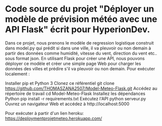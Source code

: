 # Code source du projet "Déployer un modèle de prévision météo avec une API Flask" écrit pour HyperionDev.

Dans ce projet, nous prenons le modèle de regression logistique construit dans model.py qui prédit si dans une ville, il va pleuvoir ou non demain à partir des données comme humidité, vitesse du vent, direction du vent etc.. sous format json. En utilisant Flask pour créer une API, nous pouvons déployer ce modèle et créer une simple page Web pour charger les données des villes et prédire s'il va pleuvoir ou non demain.
Pour exécuter localement :

Installer pip et Python 3
Clonez ce référentiel git clone https://github.com/THOMASZANA2507/Model-Meteo-Flask.git
Accédez au répertoire de travail cd Model-Meteo-Flask
Installez les dépendances Python pip install -r requirements.txt
Exécutez l'API python serveur.py
Ouvrez un navigateur Web et accédez à http://localhost:5000

Pour exécuter à partir d'un lien heroku: https://deploymentprojetmeteo.herokuapp.com/
